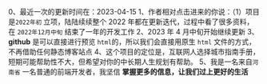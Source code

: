 0、最近一次的更新时间在：2023-04-15
1、作者相对点击进来的你说：（1）项目是`2022年初` 立项，陆陆续续整个 2022 年都在更新迭代，过程中看了很多资料，在 `2022年12月中旬` 结束了一年的开发工作
2、2023 年 4 月中旬开始继续更新
3、**github** 是可以直接进行预览 `html`的，所以我们会直接用原生 `html` 文件的方式，不再借助任何静态博客站点
4、这个项目的定位是，互联网人选择城市指南手册，短期可能帮助性不大，但希望对你的中长期人生规划有帮助。
5、我是一名来自`河南省` 一名普通的前端开发者，我坚信 **掌握更多的信息，让我们过上更好的生活**
